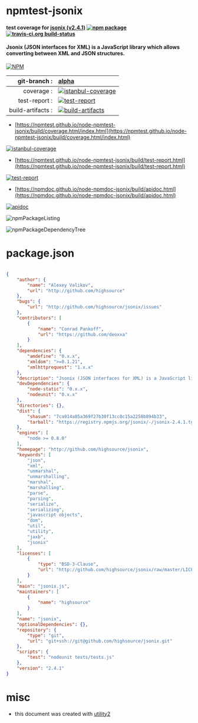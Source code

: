 # npmtest-jsonix

#### test coverage for  [jsonix (v2.4.1)](http://github.com/highsource/jsonix)  [![npm package](https://img.shields.io/npm/v/npmtest-jsonix.svg?style=flat-square)](https://www.npmjs.org/package/npmtest-jsonix) [![travis-ci.org build-status](https://api.travis-ci.org/npmtest/node-npmtest-jsonix.svg)](https://travis-ci.org/npmtest/node-npmtest-jsonix)

#### Jsonix (JSON interfaces for XML) is a JavaScript library which allows converting between XML and JSON structures.

[![NPM](https://nodei.co/npm/jsonix.png?downloads=true&downloadRank=true&stars=true)](https://www.npmjs.com/package/jsonix)

| git-branch : | [alpha](https://github.com/npmtest/node-npmtest-jsonix/tree/alpha)|
|--:|:--|
| coverage : | [![istanbul-coverage](https://npmtest.github.io/node-npmtest-jsonix/build/coverage.badge.svg)](https://npmtest.github.io/node-npmtest-jsonix/build/coverage.html/index.html)|
| test-report : | [![test-report](https://npmtest.github.io/node-npmtest-jsonix/build/test-report.badge.svg)](https://npmtest.github.io/node-npmtest-jsonix/build/test-report.html)|
| build-artifacts : | [![build-artifacts](https://npmtest.github.io/node-npmtest-jsonix/glyphicons_144_folder_open.png)](https://github.com/npmtest/node-npmtest-jsonix/tree/gh-pages/build)|

- [https://npmtest.github.io/node-npmtest-jsonix/build/coverage.html/index.html](https://npmtest.github.io/node-npmtest-jsonix/build/coverage.html/index.html)

[![istanbul-coverage](https://npmtest.github.io/node-npmtest-jsonix/build/screenCapture.buildCi.browser.%252Ftmp%252Fbuild%252Fcoverage.lib.html.png)](https://npmtest.github.io/node-npmtest-jsonix/build/coverage.html/index.html)

- [https://npmtest.github.io/node-npmtest-jsonix/build/test-report.html](https://npmtest.github.io/node-npmtest-jsonix/build/test-report.html)

[![test-report](https://npmtest.github.io/node-npmtest-jsonix/build/screenCapture.buildCi.browser.%252Ftmp%252Fbuild%252Ftest-report.html.png)](https://npmtest.github.io/node-npmtest-jsonix/build/test-report.html)

- [https://npmdoc.github.io/node-npmdoc-jsonix/build/apidoc.html](https://npmdoc.github.io/node-npmdoc-jsonix/build/apidoc.html)

[![apidoc](https://npmdoc.github.io/node-npmdoc-jsonix/build/screenCapture.buildCi.browser.%252Ftmp%252Fbuild%252Fapidoc.html.png)](https://npmdoc.github.io/node-npmdoc-jsonix/build/apidoc.html)

![npmPackageListing](https://npmtest.github.io/node-npmtest-jsonix/build/screenCapture.npmPackageListing.svg)

![npmPackageDependencyTree](https://npmtest.github.io/node-npmtest-jsonix/build/screenCapture.npmPackageDependencyTree.svg)



# package.json

```json

{
    "author": {
        "name": "Alexey Valikov",
        "url": "http://github.com/highsource"
    },
    "bugs": {
        "url": "http://github.com/highsource/jsonix/issues"
    },
    "contributors": [
        {
            "name": "Conrad Pankoff",
            "url": "https://github.com/deoxxa"
        }
    ],
    "dependencies": {
        "amdefine": "0.x.x",
        "xmldom": ">=0.1.21",
        "xmlhttprequest": "1.x.x"
    },
    "description": "Jsonix (JSON interfaces for XML) is a JavaScript library which allows converting between XML and JSON structures.",
    "devDependencies": {
        "node-static": "0.x.x",
        "nodeunit": "0.x.x"
    },
    "directories": {},
    "dist": {
        "shasum": "7ca914a85a369f27b30f13cc0c15a2258b894b33",
        "tarball": "https://registry.npmjs.org/jsonix/-/jsonix-2.4.1.tgz"
    },
    "engines": [
        "node >= 0.8.0"
    ],
    "homepage": "http://github.com/highsource/jsonix",
    "keywords": [
        "json",
        "xml",
        "unmarshal",
        "unmarshalling",
        "marshal",
        "marshalling",
        "parse",
        "parsing",
        "serialize",
        "serializing",
        "javascript objects",
        "dom",
        "util",
        "utility",
        "jaxb",
        "jsonix"
    ],
    "licenses": [
        {
            "type": "BSD-3-Clause",
            "url": "http://github.com/highsource/jsonix/raw/master/LICENSE"
        }
    ],
    "main": "jsonix.js",
    "maintainers": [
        {
            "name": "highsource"
        }
    ],
    "name": "jsonix",
    "optionalDependencies": {},
    "repository": {
        "type": "git",
        "url": "git+ssh://git@github.com/highsource/jsonix.git"
    },
    "scripts": {
        "test": "nodeunit tests/tests.js"
    },
    "version": "2.4.1"
}
```



# misc
- this document was created with [utility2](https://github.com/kaizhu256/node-utility2)
